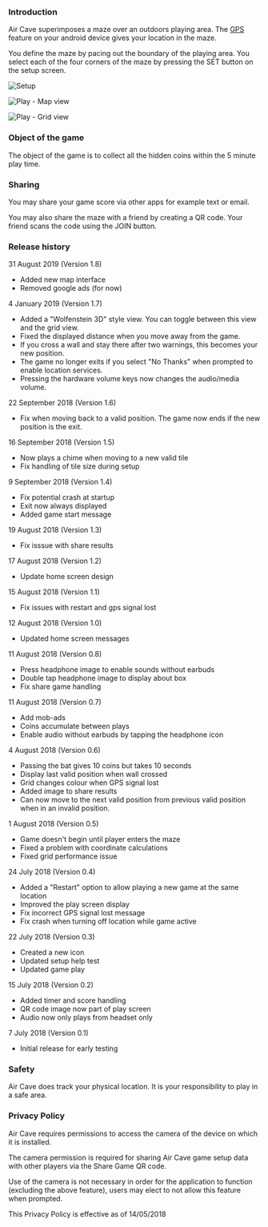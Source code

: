 ### Introduction

Air Cave superimposes a maze over an outdoors playing area. The [GPS](https://en.wikipedia.org/wiki/GPS_navigation) feature on your android device gives your location in the maze.

You define the maze by pacing out the boundary of the playing area. You select each of the four corners of the maze by pressing the SET button on the setup screen.

![Setup](images/aircave_setup.png)

![Play - Map view](images/aircave_map.png)

![Play - Grid view](images/aircave_play.png)

### Object of the game

The object of the game is to collect all the hidden coins within the 5 minute play time. 

### Sharing

You may share your game score via other apps for example text or email. 

You may also share the maze with a friend by creating a QR code. Your friend scans the code using the JOIN button.

### Release history

31 August 2019 (Version 1.8)

- Added new map interface
- Removed google ads (for now)

4 January 2019 (Version 1.7)

- Added a "Wolfenstein 3D" style view. You can toggle between this view and the grid view.
- Fixed the displayed distance when you move away from the game.
- If you cross a wall and stay there after two warnings, this becomes your new position.
- The game no longer exits if you select "No Thanks" when prompted to enable location services.
- Pressing the hardware volume keys now changes the audio/media volume.

22 September 2018 (Version 1.6)

- Fix when moving back to a valid position. The game now ends if the new position is the exit.

16 September 2018 (Version 1.5)

- Now plays a chime when moving to a new valid tile
- Fix handling of tile size during setup

9 September 2018 (Version 1.4)

- Fix potential crash at startup
- Exit now always displayed
- Added game start message

19 August 2018 (Version 1.3)

- Fix isssue with share results

17 August 2018 (Version 1.2)

- Update home screen design

15 August 2018 (Version 1.1)

- Fix issues with restart and gps signal lost

12 August 2018 (Version 1.0)

- Updated home screen messages

11 August 2018 (Version 0.8)

- Press headphone image to enable sounds without earbuds
- Double tap headphone image to display about box
- Fix share game handling

11 August 2018 (Version 0.7)

- Add mob-ads
- Coins accumulate between plays
- Enable audio without earbuds by tapping the headphone icon

4 August 2018 (Version 0.6)

- Passing the bat gives 10 coins but takes 10 seconds
- Display last valid position when wall crossed
- Grid changes colour when GPS signal lost
- Added image to share results
- Can now move to the next valid position from previous valid position when in an invalid position.

1 August 2018 (Version 0.5)

- Game doesn't begin until player enters the maze
- Fixed a problem with coordinate calculations
- Fixed grid performance issue

24 July 2018 (Version 0.4)

- Added a "Restart" option to allow playing a new game at the same location
- Improved the play screen display
- Fix incorrect GPS signal lost message
- Fix crash when turning off location while game active

22 July 2018 (Version 0.3)

- Created a new icon
- Updated setup help test
- Updated game play

15 July 2018 (Version 0.2)

- Added timer and score handling
- QR code image now part of play screen
- Audio now only plays from headset only

7 July 2018  (Version 0.1)

- Initial release for early testing

### Safety

Air Cave does track your physical location. It is your responsibility to play in a safe area.

### Privacy Policy [](#privacy-policy)

Air Cave requires permissions to access the camera of the device on which it is installed. 

The camera permission is required for sharing Air Cave game setup data with other players via the Share Game QR code.

Use of the camera is not necessary in order for the application to function (excluding the above feature), users may elect to not allow this feature when prompted.

This Privacy Policy is effective as of 14/05/2018
